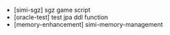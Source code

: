 * [simi-sgz] sgz game script
* [oracle-test] test jpa ddl function
* [memory-enhancement] simi-memory-management